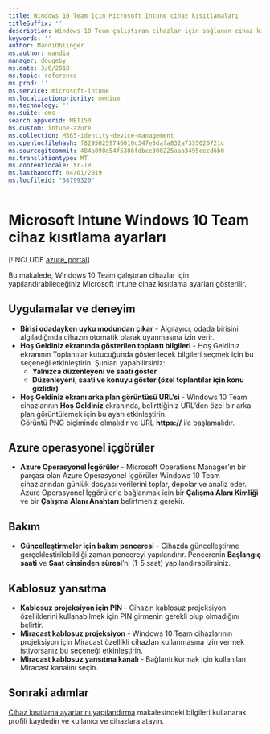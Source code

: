 ```yaml
---
title: Windows 10 Team için Microsoft Intune cihaz kısıtlamaları
titleSuffix: ''
description: Windows 10 Team çalıştıran cihazlar için sağlanan cihaz kısıtlamaları hakkında bilgi edinin.
keywords: ''
author: MandiOhlinger
ms.author: mandia
manager: dougeby
ms.date: 3/6/2018
ms.topic: reference
ms.prod: ''
ms.service: microsoft-intune
ms.localizationpriority: medium
ms.technology: ''
ms.suite: ems
search.appverid: MET150
ms.custom: intune-azure
ms.collection: M365-identity-device-management
ms.openlocfilehash: f82950259746010c347e5dafa832a7335026721c
ms.sourcegitcommit: 484a898d54f5386fdbce300225aaa3495cecd6b0
ms.translationtype: MT
ms.contentlocale: tr-TR
ms.lasthandoff: 04/01/2019
ms.locfileid: "58799320"
---
```

# <a name="microsoft-intune-windows-10-team-device-restriction-settings"></a>Microsoft Intune Windows 10 Team cihaz kısıtlama ayarları

[!INCLUDE [azure_portal](./includes/azure_portal.md)]

Bu makalede, Windows 10 Team çalıştıran cihazlar için yapılandırabileceğiniz Microsoft Intune cihaz kısıtlama ayarları gösterilir.


## <a name="apps-and-experience"></a>Uygulamalar ve deneyim

- **Birisi odadayken uyku modundan çıkar** - Algılayıcı, odada birisini algıladığında cihazın otomatik olarak uyanmasına izin verir.
- **Hoş Geldiniz ekranında gösterilen toplantı bilgileri** - Hoş Geldiniz ekranının Toplantılar kutucuğunda gösterilecek bilgileri seçmek için bu seçeneği etkinleştirin. Şunları yapabilirsiniz:
    - **Yalnızca düzenleyeni ve saati göster**
    - **Düzenleyeni, saati ve konuyu göster (özel toplantılar için konu gizlidir)**
- **Hoş Geldiniz ekranı arka plan görüntüsü URL’si** - Windows 10 Team cihazlarının **Hoş Geldiniz** ekranında, belirttiğiniz URL’den özel bir arka plan görüntülemek için bu ayarı etkinleştirin.<br>Görüntü PNG biçiminde olmalıdır ve URL **https://** ile başlamalıdır.

## <a name="azure-operational-insights"></a>Azure operasyonel içgörüler

- **Azure Operasyonel İçgörüler** - Microsoft Operations Manager’ın bir parçası olan Azure Operasyonel İçgörüler Windows 10 Team cihazlarından günlük dosyası verilerini toplar, depolar ve analiz eder.
Azure Operasyonel İçgörüler'e bağlanmak için bir **Çalışma Alanı Kimliği** ve bir **Çalışma Alanı Anahtarı** belirtmeniz gerekir.

## <a name="maintenance"></a>Bakım

- **Güncelleştirmeler için bakım penceresi** - Cihazda güncelleştirme gerçekleştirilebildiği zaman pencereyi yapılandırır. Pencerenin **Başlangıç saati** ve **Saat cinsinden süresi**’ni (1-5 saat) yapılandırabilirsiniz.

## <a name="wireless-projection"></a>Kablosuz yansıtma

- **Kablosuz projeksiyon için PIN** - Cihazın kablosuz projeksiyon özelliklerini kullanabilmek için PIN girmenin gerekli olup olmadığını belirtir.
- **Miracast kablosuz projeksiyon** - Windows 10 Team cihazlarının projeksiyon için Miracast özellikli cihazları kullanmasına izin vermek istiyorsanız bu seçeneği etkinleştirin.
- **Miracast kablosuz yansıtma kanalı** - Bağlantı kurmak için kullanılan Miracast kanalını seçin.


## <a name="next-steps"></a>Sonraki adımlar

[Cihaz kısıtlama ayarlarını yapılandırma](device-restrictions-configure.md) makalesindeki bilgileri kullanarak profili kaydedin ve kullanıcı ve cihazlara atayın.
